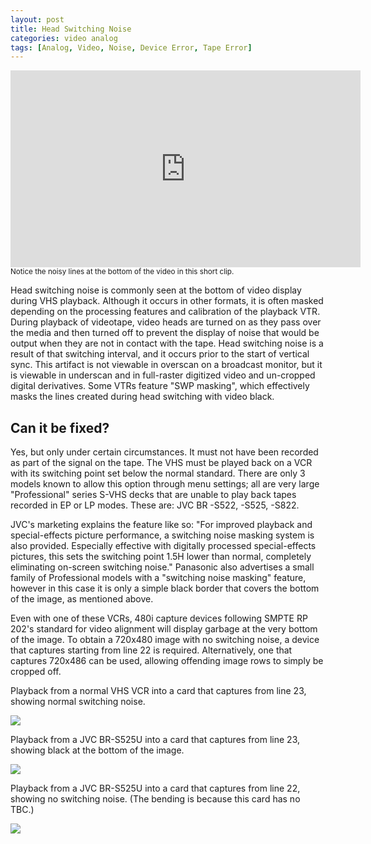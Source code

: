 ```yaml
---
layout: post
title: Head Switching Noise
categories: video analog
tags: [Analog, Video, Noise, Device Error, Tape Error]
---
```


<iframe src="https://archive.org/embed/AVAAHeadSwitchNYU" width="560" height="315" frameborder="0" webkitallowfullscreen="true" mozallowfullscreen="true" allowfullscreen></iframe>
<sub>Notice the noisy lines at the bottom of the video in this short clip.</sub>

Head switching noise is commonly seen at the bottom of video display during VHS playback. Although it occurs in other formats, it is often masked depending on the processing features and calibration of the playback VTR. During playback of videotape, video heads are turned on as they pass over the media and then turned off to prevent the display of noise that would be output when they are not in contact with the tape. Head switching noise is a result of that switching interval, and it occurs prior to the start of vertical sync. This artifact is not viewable in overscan on a broadcast monitor, but it is viewable in underscan and in full-raster digitized video and un-cropped digital derivatives. Some VTRs feature "SWP masking", which effectively masks the lines created during head switching with video black.

## Can it be fixed?

Yes, but only under certain circumstances. It must not have been recorded as part of the signal on the tape. The VHS must be played back on a VCR with its switching point set below the normal standard. There are only 3 models known to allow this option through menu settings; all are very large "Professional" series S-VHS decks that are unable to play back tapes recorded in EP or LP modes. These are: JVC BR -S522, -S525, -S822.  

JVC's marketing explains the feature like so: "For improved playback and special-effects picture performance, a switching noise masking system is also provided. Especially effective with digitally processed special-effects pictures, this sets the switching point 1.5H lower than normal, completely eliminating on-screen switching noise." Panasonic also advertises a small family of Professional models with a "switching noise masking" feature, however in this case it is only a simple black border that covers the bottom of the image, as mentioned above.

Even with one of these VCRs, 480i capture devices following SMPTE RP 202's standard for video alignment will display garbage at the very bottom of the image. To obtain a 720x480 image with no switching noise, a device that captures starting from line 22 is required. Alternatively, one that captures 720x486 can be used, allowing offending image rows to simply be cropped off.


Playback from a normal VHS VCR into a card that captures from line 23, showing normal switching noise.

<img src="{{ site.baseurl }}/images/HeadSwitch_Butterfly_SLV-779HF_Sharp1_XCard.jpg">

Playback from a JVC BR-S525U into a card that captures from line 23, showing black at the bottom of the image.

<img src="{{ site.baseurl }}/images/HeadSwitch_Butterfly_BR-S525U_XCard1_PB4.5H.jpg">

Playback from a JVC BR-S525U into a card that captures from line 22, showing no switching noise. (The bending is because this card has no TBC.)

<img src="{{ site.baseurl }}/images/HeadSwitch_Butterfly_BR-S525U_VC500.jpg">
